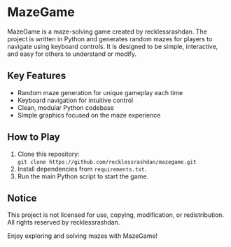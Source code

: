 # MazeGame

MazeGame is a maze-solving game created by recklessrashdan. The project is written in Python and generates random mazes for players to navigate using keyboard controls. It is designed to be simple, interactive, and easy for others to understand or modify.

## Key Features

- Random maze generation for unique gameplay each time
- Keyboard navigation for intuitive control
- Clean, modular Python codebase
- Simple graphics focused on the maze experience

## How to Play

1. Clone this repository:  
   `git clone https://github.com/recklessrashdan/mazegame.git`
2. Install dependencies from `requirements.txt`.
3. Run the main Python script to start the game.

## Notice

This project is not licensed for use, copying, modification, or redistribution. All rights reserved by recklessrashdan.


Enjoy exploring and solving mazes with MazeGame!
